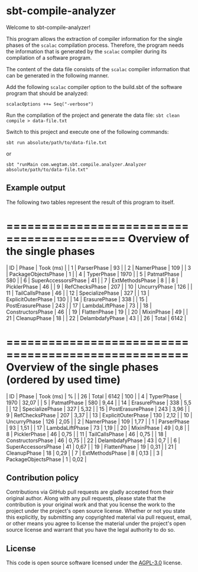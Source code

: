 # sbt-compile-analyzer #

Welcome to sbt-compile-analyzer!

This program allows the extraction of compiler information for the single phases of the `scalac` compilation process. Therefore, the program needs the information that is generated by the `scalac` compiler during its compilation of a software program.

The content of the data file consists of the `scalac` compiler information that can be generated in the following manner. 

Add the following `scalac` compiler option to the build.sbt of the software program that should be analyzed:
  
`scalacOptions ++= Seq("-verbose")`

Run the compilation of the project and generate the data file:
`sbt clean compile > data-file.txt`

Switch to this project and execute one of the following commands:

`
sbt
run absolute/path/to/data-file.txt
`

or

`sbt "runMain com.wegtam.sbt.compile.analyzer.Analyzer absolute/path/to/data-file.txt"`

## Example output

The following two tables represent the result of this program to itself.

===========================================
Overview of the single phases
===========================================
| ID  | Phase                | Took (ms)  |
| 1   | ParserPhase          | 93         |
| 2   | NamerPhase           | 109        |
| 3   | PackageObjectsPhase  | 1          |
| 4   | TyperPhase           | 1970       |
| 5   | PatmatPhase          | 580        |
| 6   | SuperAccessorsPhase  | 41         |
| 7   | ExtMethodsPhase      | 8          |
| 8   | PicklerPhase         | 46         |
| 9   | RefChecksPhase       | 207        |
| 10  | UncurryPhase         | 126        |
| 11  | TailCallsPhase       | 46         |
| 12  | SpecializePhase      | 327        |
| 13  | ExplicitOuterPhase   | 130        |
| 14  | ErasurePhase         | 338        |
| 15  | PostErasurePhase     | 243        |
| 17  | LambdaLiftPhase      | 73         |
| 18  | ConstructorsPhase    | 46         |
| 19  | FlattenPhase         | 19         |
| 20  | MixinPhase           | 49         |
| 21  | CleanupPhase         | 18         |
| 22  | DelambdafyPhase      | 43         |
| 26  | Total                | 6142       |

====================================================
Overview of the single phases (ordered by used time)
====================================================
| ID  | Phase                | Took (ms)  | %      |
| 26  | Total                | 6142       | 100    |
| 4   | TyperPhase           | 1970       | 32,07  |
| 5   | PatmatPhase          | 580        | 9,44   |
| 14  | ErasurePhase         | 338        | 5,5    |
| 12  | SpecializePhase      | 327        | 5,32   |
| 15  | PostErasurePhase     | 243        | 3,96   |
| 9   | RefChecksPhase       | 207        | 3,37   |
| 13  | ExplicitOuterPhase   | 130        | 2,12   |
| 10  | UncurryPhase         | 126        | 2,05   |
| 2   | NamerPhase           | 109        | 1,77   |
| 1   | ParserPhase          | 93         | 1,51   |
| 17  | LambdaLiftPhase      | 73         | 1,19   |
| 20  | MixinPhase           | 49         | 0,8    |
| 8   | PicklerPhase         | 46         | 0,75   |
| 11  | TailCallsPhase       | 46         | 0,75   |
| 18  | ConstructorsPhase    | 46         | 0,75   |
| 22  | DelambdafyPhase      | 43         | 0,7    |
| 6   | SuperAccessorsPhase  | 41         | 0,67   |
| 19  | FlattenPhase         | 19         | 0,31   |
| 21  | CleanupPhase         | 18         | 0,29   |
| 7   | ExtMethodsPhase      | 8          | 0,13   |
| 3   | PackageObjectsPhase  | 1          | 0,02   |

## Contribution policy ##

Contributions via GitHub pull requests are gladly accepted from their original author. Along with
any pull requests, please state that the contribution is your original work and that you license
the work to the project under the project's open source license. Whether or not you state this
explicitly, by submitting any copyrighted material via pull request, email, or other means you
agree to license the material under the project's open source license and warrant that you have the
legal authority to do so.

## License ##

This code is open source software licensed under the
[AGPL-3.0](https://www.gnu.org/licenses/agpl.html) license.
